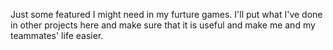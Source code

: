 Just some featured I might need in my furture games. I'll put what I've done in other projects here and make sure that it is useful and make me and my teammates' life easier.
